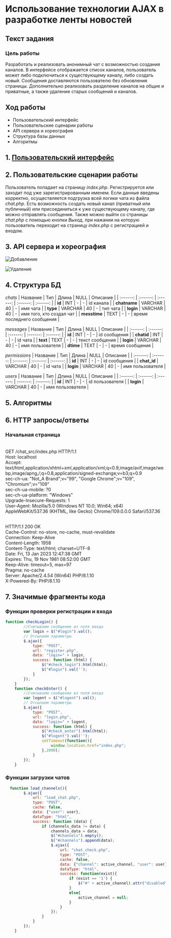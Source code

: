 # Использование технологии AJAX в разработке ленты новостей
## Текст задания
### Цель работы
Разработать и реализовать анонимный чат с возможностью создания каналов. В интерфейсе отображается список каналов, пользователь может либо подключиться к существующему каналу, либо создать новый. Сообщения доставляются пользователю без обновления страницы. Дополнительно реализовать разделение каналов на общие и приватные, а также удаление старых сообщений и каналов.
## Ход работы
- Пользовательский интерфейс
- Пользовательские сценарии работы
- API сервера и хореография
- Структура базы данных
- Алгоритмы
## 1. [Пользовательский интерфейс]()

## 2. Пользовательские сценарии работы

Пользователь попадает на страницу *index.php*. Регистрируется или заходит под уже зарегистрированным именем. Если данные введены корректно, осуществляется подгрузка всей логики чата из файла *chat.php*. Есть возможность создать новый канал (приватный или публичный) или присоединиться к уже существующему каналу, где можно отправлять сообщения. Также можно выйти со страницы *chat.php* c помощью кнопки *Выход*, при нажании на которую пользователь переходит на страницу *index.php* с регистрацией и входом.

## 3. API сервера и хореография

![Добавление]()

![Удаление]()

## 4. Структура БД

*chats*
| Название | Тип | Длина | NULL | Описание |
| :------: | :------: | :------: | :------: | :------: |
| **id** | INT | - | - | id канала |
| **chatname** | VARCHAR | 40 | - | имя чата |
| **type** | VARCHAR | 40 | - | тип чата |
| **login** | VARCHAR | 40 | - | имя того, кто создал чат |
| **messtime** | TEXT | - | - | время последнего сообщения |

*messages*
| Название | Тип | Длина | NULL | Описание |
| :------: | :------: | :------: | :------: | :------: |
| **id** | INT | - | - | id сообщения |
| **chatid** | INT | - | - | id чата |
| **text** | TEXT | - | - | текст сообщения |
| **login** | VARCHAR | 40 | - | имя пользователя |
| **dtime** | TEXT | - | - | время сообщения |

*permissions*
| Название | Тип | Длина | NULL | Описание |
| :------: | :------: | :------: | :------: | :------: |
| **id** | INT | - | - | id сообщения |
| **chat_id** | VARCHAR | 40 | - | id чата |
| **login** | VARCHAR | 40 | - | имя пользователя |

*users*
| Название | Тип | Длина | NULL | Описание |
| :------: | :------: | :------: | :------: | :------: |
| **id** | INT | - | - | id пользователя |
| **login** | VARCHAR | 40 | - | имя пользователя |

## 5. Алгоритмы

## 6. HTTP запросы/ответы
### Начальная страница
<br>GET /chat_src/index.php HTTP/1.1
<br>Host: localhost
<br>Accept: text/html,application/xhtml+xml,application/xml;q=0.9,image/avif,image/webp,image/apng,*/*;q=0.8,application/signed-exchange;v=b3;q=0.9
<br>sec-ch-ua: "Not_A Brand";v="99", "Google Chrome";v="109", "Chromium";v="109"
<br>sec-ch-ua-mobile: ?0
<br>sec-ch-ua-platform: "Windows"
<br>Upgrade-Insecure-Requests: 1
<br>User-Agent: Mozilla/5.0 (Windows NT 10.0; Win64; x64) AppleWebKit/537.36 (KHTML, like Gecko) Chrome/109.0.0.0 Safari/537.36

<br>HTTP/1.1 200 OK
<br>Cache-Control: no-store, no-cache, must-revalidate
<br>Connection: Keep-Alive
<br>Content-Length: 1958
<br>Content-Type: text/html; charset=UTF-8
<br>Date: Fri, 13 Jan 2023 12:47:38 GMT
<br>Expires: Thu, 19 Nov 1981 08:52:00 GMT
<br>Keep-Alive: timeout=5, max=97
<br>Pragma: no-cache
<br>Server: Apache/2.4.54 (Win64) PHP/8.1.10
<br>X-Powered-By: PHP/8.1.10

## 7. Значимые фрагменты кода
### Функции проверки регистрации и входа
``` js
function checkLogin() {
        //Считываем сообщение из поля ввода
        var login = $("#login").val();
        // Отсылаем параметры
        $.ajax({
            type: "POST",
            url: "register.php",
            data: "login=" + login,
            success: function (html) {
                $("#check_login").html(html);
                $("#login").val('');
            }
        });
    }
    function checkEnter() {
        //Считываем сообщение из поля ввода
        var logent = $("#logent").val();
        // Отсылаем параметры
        $.ajax({
            type: "POST",
            url: "login.php",
            data: "login=" + logent,
            success: function (html) {
                $("#check_enter").html(html);
                $("#logent").val('');
                setTimeout(function(){
                    window.location.href="index.php";
                },2000);
            }
        });
    }

```
### Функции загрузки чатов
```js
  function load_channels(){
        $.ajax({
            url: "load_chat.php",
            type: "POST",
            cache: false,
            data: {"user": user},
            dataType: "html",
            success: function (data) {
                if (channels_data != data) {
                    channels_data = data;
                    $("#channels").empty();
                    $("#channels").append(data);
                    $.ajax({
                        url: "chat_check.php",
                        type: "POST",
                        cache: false,
                        data: {"channel": active_channel, "user": user},
                        dataType: "html",
                        success: function(exist){
                            if (exist == '1') {
                                $("#" + active_channel).attr("disabled", true);
                            }
                            else{
                                active_channel = null;
                            }
                        }
                    });
                }
            }
        });
    }
```
